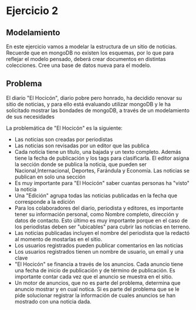 # Ejercicio 2

## Modelamiento

En este ejercicio vamos a modelar la estructura de un sitio de noticias. Recuerde que en mongoDB no existen los esquemas, por lo que para reflejar el modelo pensado, deberá crear documentos en distintas colecciones. Cree una base de datos nueva para el modelo.

## Problema

El diario "El Hocicón", diario pobre pero honrado, ha decidido renovar su sitio de noticias, y para ello está evaluando utilizar mongoDB y le ha solicitado mostrar las bondades de mongoDB, a través de un modelamiento de sus necesidades  

La problemática de "El Hocicón" es la siguiente:  

* Las noticias son creadas por periodistas
* Las noticias son revisadas por un editor que las publica
* Cada noticia tiene un título, una bajada y un texto completo. Además tiene la fecha de publicación y los tags para clasificarla. El editor asigna la sección donde se publica la noticia, que pueden ser Nacional,Internacional, Deportes, Farándula y Economía. Las noticias se publican en solo una sección
* Es muy importante para "El Hocicón" saber cuantas personas ha "visto" la noticia
* Una "Edición" agrupa todas las noticias publicadas en la fecha que corresponde a la edición
* Para los colaboradores del diario, periodista y editores, es importante tener su información personal, como Nombre completo, dirección y datos de contacto. Esto último es muy importante porque en el caso de los periodistas deben ser "ubicables" para cubrir las noticias en terreno.  
* Las noticias publicadas incluyen el nombre del periodista que la redactó al momento de mostarlas en el sitio.
* Los usuarios registrados pueden publicar comentarios en las noticias
* Los usuarios registrados tienen un nombre de usuario, un email y una clave
* "El Hocicón" se financia a través de los anuncios. Cada anuncio tiene una fecha de inicio de publicación y de término de publicación. Es importante contar cada vez que el anuncio se muestra en el sitio.
* Un motor de anuncios, que no es parte del problema, determina que anuncio mostrar y en cual notica. Si es parte del problema que se le pide solucionar registrar la información de cuales anuncios se han mostrado con una noticia dada.



